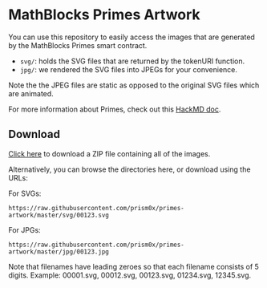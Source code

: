 # MathBlocks Primes Artwork

You can use this repository to easily access the images that are generated by the MathBlocks Primes smart contract.

- `svg/`: holds the SVG files that are returned by the tokenURI function.
- `jpg/`: we rendered the SVG files into JPEGs for your convenience.

Note the the JPEG files are static as opposed to the original SVG files which are animated.

For more information about Primes, check out this [HackMD doc](https://hackmd.io/@prism0x/primes).

## Download

[Click here](https://github.com/prism0x/primes-artwork/archive/refs/heads/master.zip) to download a ZIP file containing all of the images.

Alternatively, you can browse the directories here, or download using the URLs:

For SVGs:

```
https://raw.githubusercontent.com/prism0x/primes-artwork/master/svg/00123.svg
```

For JPGs:

```
https://raw.githubusercontent.com/prism0x/primes-artwork/master/jpg/00123.jpg
```

Note that filenames have leading zeroes so that each filename consists of 5 digits.
Example: 00001.svg, 00012.svg, 00123.svg, 01234.svg, 12345.svg.

